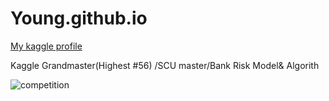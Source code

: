 # Young.github.io
[My kaggle profile](kaggle.com/mahluo)

Kaggle Grandmaster(Highest #56) /SCU master/Bank Risk Model& Algorith


![competition](https://road-to-kaggle-grandmaster.vercel.app/api/badges/mahluo/competition)
